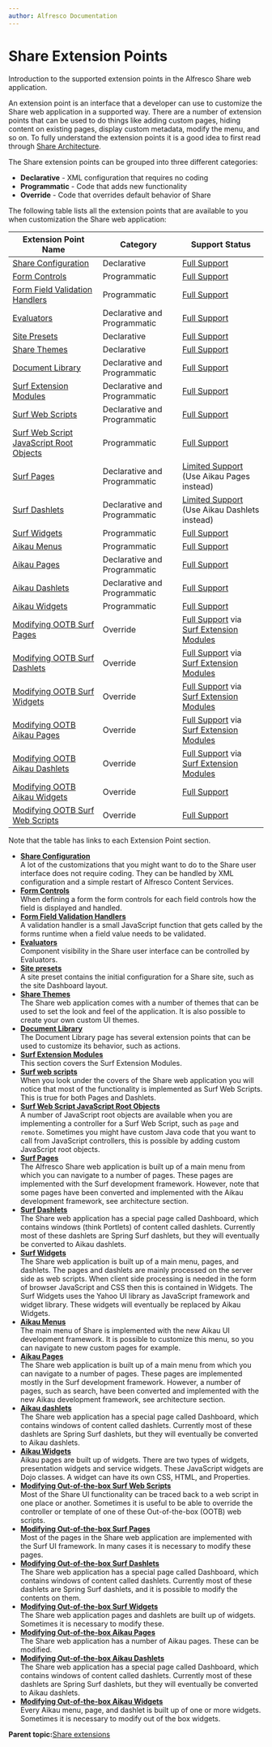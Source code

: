 ```yaml
---
author: Alfresco Documentation
---
```


# Share Extension Points

Introduction to the supported extension points in the Alfresco Share web application.

An extension point is an interface that a developer can use to customize the Share web application in a supported way. There are a number of extension points that can be used to do things like adding custom pages, hiding content on existing pages, display custom metadata, modify the menu, and so on. To fully understand the extension points it is a good idea to first read through [Share Architecture](dev-extensions-share-architecture-extension-points.md).

The Share extension points can be grouped into three different categories:

-   **Declarative** - XML configuration that requires no coding
-   **Programmatic** - Code that adds new functionality
-   **Override** - Code that overrides default behavior of Share

The following table lists all the extension points that are available to you when customization the Share web application:

|Extension Point Name|Category|Support Status|
|--------------------|--------|--------------|
|[Share Configuration](dev-extensions-share-configuration.md)|Declarative|[Full Support](https://docs.alfresco.com/support/concepts/su-product-lifecycle.html)|
|[Form Controls](dev-extensions-share-form-controls.md)|Programmatic|[Full Support](https://docs.alfresco.com/support/concepts/su-product-lifecycle.html)|
|[Form Field Validation Handlers](dev-extensions-share-form-field-validation-handlers.md)|Programmatic|[Full Support](https://docs.alfresco.com/support/concepts/su-product-lifecycle.html)|
|[Evaluators](dev-extensions-share-evaluators.md)|Declarative and Programmatic|[Full Support](https://docs.alfresco.com/support/concepts/su-product-lifecycle.html)|
|[Site Presets](dev-extensions-share-site-presets.md)|Declarative|[Full Support](https://docs.alfresco.com/support/concepts/su-product-lifecycle.html)|
|[Share Themes](dev-extensions-share-themes.md)|Declarative|[Full Support](https://docs.alfresco.com/support/concepts/su-product-lifecycle.html)|
|[Document Library](dev-extensions-share-doclib-actions.md)|Declarative and Programmatic|[Full Support](https://docs.alfresco.com/support/concepts/su-product-lifecycle.html)|
|[Surf Extension Modules](dev-extensions-share-surf-extension-modules.md)|Declarative and Programmatic|[Full Support](https://docs.alfresco.com/support/concepts/su-product-lifecycle.html)|
|[Surf Web Scripts](dev-extensions-share-surf-web-scripts.md)|Declarative and Programmatic|[Full Support](https://docs.alfresco.com/support/concepts/su-product-lifecycle.html)|
|[Surf Web Script JavaScript Root Objects](dev-extensions-share-surf-web-script-js-root-objects.md)|Programmatic|[Full Support](https://docs.alfresco.com/support/concepts/su-product-lifecycle.html)|
|[Surf Pages](dev-extensions-share-surf-pages.md)|Declarative and Programmatic|[Limited Support](https://docs.alfresco.com/support/concepts/su-product-lifecycle.html) \(Use Aikau Pages instead\)|
|[Surf Dashlets](dev-extensions-share-surf-dashlets.md)|Declarative and Programmatic|[Limited Support](https://docs.alfresco.com/support/concepts/su-product-lifecycle.html) \(Use Aikau Dashlets instead\)|
|[Surf Widgets](dev-extensions-share-surf-widgets.md)|Programmatic|[Full Support](https://docs.alfresco.com/support/concepts/su-product-lifecycle.html)|
|[Aikau Menus](dev-extensions-share-aikau-menus.md)|Programmatic|[Full Support](https://docs.alfresco.com/support/concepts/su-product-lifecycle.html)|
|[Aikau Pages](dev-extensions-share-aikau-pages.md)|Declarative and Programmatic|[Full Support](https://docs.alfresco.com/support/concepts/su-product-lifecycle.html)|
|[Aikau Dashlets](dev-extensions-share-aikau-dashlets.md)|Declarative and Programmatic|[Full Support](https://docs.alfresco.com/support/concepts/su-product-lifecycle.html)|
|[Aikau Widgets](dev-extensions-share-aikau-widgets.md)|Programmatic|[Full Support](https://docs.alfresco.com/support/concepts/su-product-lifecycle.html)|
|[Modifying OOTB Surf Pages](dev-extensions-share-override-ootb-surf-pages.md)|Override|[Full Support](https://docs.alfresco.com/support/concepts/su-product-lifecycle.html) via [Surf Extension Modules](dev-extensions-share-surf-extension-modules.md)|
|[Modifying OOTB Surf Dashlets](dev-extensions-share-override-ootb-surf-dashlets.md)|Override|[Full Support](https://docs.alfresco.com/support/concepts/su-product-lifecycle.html) via [Surf Extension Modules](dev-extensions-share-surf-extension-modules.md)|
|[Modifying OOTB Surf Widgets](dev-extensions-share-override-ootb-surf-widgets.md)|Override|[Full Support](https://docs.alfresco.com/support/concepts/su-product-lifecycle.html) via [Surf Extension Modules](dev-extensions-share-surf-extension-modules.md)|
|[Modifying OOTB Aikau Pages](dev-extensions-share-override-ootb-aikau-pages.md)|Override|[Full Support](https://docs.alfresco.com/support/concepts/su-product-lifecycle.html) via [Surf Extension Modules](dev-extensions-share-surf-extension-modules.md)|
|[Modifying OOTB Aikau Dashlets](dev-extensions-share-override-ootb-aikau-dashlets.md)|Override|[Full Support](https://docs.alfresco.com/support/concepts/su-product-lifecycle.html) via [Surf Extension Modules](dev-extensions-share-surf-extension-modules.md)|
|[Modifying OOTB Aikau Widgets](dev-extensions-share-override-ootb-aikau-widgets.md)|Override|[Full Support](https://docs.alfresco.com/support/concepts/su-product-lifecycle.html)|
|[Modifying OOTB Surf Web Scripts](dev-extensions-share-override-ootb-surf-webscripts.md)|Override|[Full Support](https://docs.alfresco.com/support/concepts/su-product-lifecycle.html)|

Note that the table has links to each Extension Point section.

-   **[Share Configuration](../concepts/dev-extensions-share-configuration.md)**  
A lot of the customizations that you might want to do to the Share user interface does not require coding. They can be handled by XML configuration and a simple restart of Alfresco Content Services.
-   **[Form Controls](../concepts/dev-extensions-share-form-controls.md)**  
When defining a form the form controls for each field controls how the field is displayed and handled.
-   **[Form Field Validation Handlers](../concepts/dev-extensions-share-form-field-validation-handlers.md)**  
A validation handler is a small JavaScript function that gets called by the forms runtime when a field value needs to be validated.
-   **[Evaluators](../concepts/dev-extensions-share-evaluators.md)**  
Component visibility in the Share user interface can be controlled by Evaluators.
-   **[Site presets](../concepts/dev-extensions-share-site-presets.md)**  
A site preset contains the initial configuration for a Share site, such as the site Dashboard layout.
-   **[Share Themes](../concepts/dev-extensions-share-themes.md)**  
The Share web application comes with a number of themes that can be used to set the look and feel of the application. It is also possible to create your own custom UI themes.
-   **[Document Library](../concepts/dev-extensions-share-doclib-actions.md)**  
The Document Library page has several extension points that can be used to customize its behavior, such as actions.
-   **[Surf Extension Modules](../concepts/dev-extensions-share-surf-extension-modules.md)**  
This section covers the Surf Extension Modules.
-   **[Surf web scripts](../concepts/dev-extensions-share-surf-web-scripts.md)**  
When you look under the covers of the Share web application you will notice that most of the functionality is implemented as Surf Web Scripts. This is true for both Pages and Dashlets.
-   **[Surf Web Script JavaScript Root Objects](../concepts/dev-extensions-share-surf-web-script-js-root-objects.md)**  
A number of JavaScript root objects are available when you are implementing a controller for a Surf Web Script, such as `page` and `remote`. Sometimes you might have custom Java code that you want to call from JavaScript controllers, this is possible by adding custom JavaScript root objects.
-   **[Surf Pages](../concepts/dev-extensions-share-surf-pages.md)**  
The Alfresco Share web application is built up of a main menu from which you can navigate to a number of pages. These pages are implemented with the Surf development framework. However, note that some pages have been converted and implemented with the Aikau development framework, see architecture section.
-   **[Surf Dashlets](../concepts/dev-extensions-share-surf-dashlets.md)**  
The Share web application has a special page called Dashboard, which contains windows \(think Portlets\) of content called dashlets. Currently most of these dashlets are Spring Surf dashlets, but they will eventually be converted to Aikau dashlets.
-   **[Surf Widgets](../concepts/dev-extensions-share-surf-widgets.md)**  
The Share web application is built up of a main menu, pages, and dashlets. The pages and dashlets are mainly processed on the server side as web scripts. When client side processing is needed in the form of browser JavaScript and CSS then this is contained in Widgets. The Surf Widgets uses the Yahoo UI library as JavaScript framework and widget library. These widgets will eventually be replaced by Aikau Widgets.
-   **[Aikau Menus](../concepts/dev-extensions-share-aikau-menus.md)**  
The main menu of Share is implemented with the new Aikau UI development framework. It is possible to customize this menu, so you can navigate to new custom pages for example.
-   **[Aikau Pages](../concepts/dev-extensions-share-aikau-pages.md)**  
The Share web application is built up of a main menu from which you can navigate to a number of pages. These pages are implemented mostly in the Surf development framework. However, a number of pages, such as search, have been converted and implemented with the new Aikau development framework, see architecture section.
-   **[Aikau dashlets](../concepts/dev-extensions-share-aikau-dashlets.md)**  
The Share web application has a special page called Dashboard, which contains windows of content called dashlets. Currently most of these dashlets are Spring Surf dashlets, but they will eventually be converted to Aikau dashlets.
-   **[Aikau Widgets](../concepts/dev-extensions-share-aikau-widgets.md)**  
Aikau pages are built up of widgets. There are two types of widgets, presentation widgets and service widgets. These JavaScript widgets are Dojo classes. A widget can have its own CSS, HTML, and Properties.
-   **[Modifying Out-of-the-box Surf Web Scripts](../concepts/dev-extensions-share-override-ootb-surf-webscripts.md)**  
Most of the Share UI functionality can be traced back to a web script in one place or another. Sometimes it is useful to be able to override the controller or template of one of these Out-of-the-box \(OOTB\) web scripts.
-   **[Modifying Out-of-the-box Surf Pages](../concepts/dev-extensions-share-override-ootb-surf-pages.md)**  
Most of the pages in the Share web application are implemented with the Surf UI framework. In many cases it is necessary to modify these pages.
-   **[Modifying Out-of-the-box Surf Dashlets](../concepts/dev-extensions-share-override-ootb-surf-dashlets.md)**  
The Share web application has a special page called Dashboard, which contains windows of content called dashlets. Currently most of these dashlets are Spring Surf dashlets, and it is possible to modify the contents on them.
-   **[Modifying Out-of-the-box Surf Widgets](../concepts/dev-extensions-share-override-ootb-surf-widgets.md)**  
The Share web application pages and dashlets are built up of widgets. Sometimes it is necessary to modify these.
-   **[Modifying Out-of-the-box Aikau Pages](../concepts/dev-extensions-share-override-ootb-aikau-pages.md)**  
The Share web application has a number of Aikau pages. These can be modified.
-   **[Modifying Out-of-the-box Aikau Dashlets](../concepts/dev-extensions-share-override-ootb-aikau-dashlets.md)**  
The Share web application has a special page called Dashboard, which contains windows of content called dashlets. Currently most of these dashlets are Spring Surf dashlets, but they will eventually be converted to Aikau dashlets.
-   **[Modifying Out-of-the-box Aikau Widgets](../concepts/dev-extensions-share-override-ootb-aikau-widgets.md)**  
Every Aikau menu, page, and dashlet is built up of one or more widgets. Sometimes it is necessary to modify out of the box widgets.

**Parent topic:**[Share extensions](../concepts/dev-extensions-share.md)

